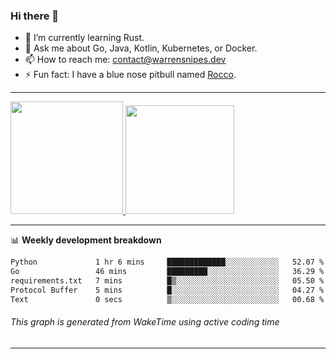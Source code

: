 ### Hi there 👋

- 🌱 I’m currently learning Rust.
- 💬 Ask me about Go, Java, Kotlin, Kubernetes, or Docker.
- 📫 How to reach me: contact@warrensnipes.dev
- ⚡ Fun fact: I have a blue nose pitbull named [Rocco](https://i.imgur.com/iLsSCKu.jpg).

-------


<a href="https://github.com/LockedThread/LockedThread">
  <img height="180em" src="https://github-readme-stats.vercel.app/api?username=LockedThread&theme=transparent&bg_color=00000000&show_icons=true&count_private=true" />
  <img height="174em" src="https://github-readme-stats.vercel.app/api/top-langs?username=LockedThread&theme=transparent&layout=compact&hide_progress=true&bg_color=00000000" />
  </a>

-------

📊 **Weekly development breakdown**
<!--START_SECTION:waka-->

```txt
Python             1 hr 6 mins     █████████████░░░░░░░░░░░░   52.07 %
Go                 46 mins         █████████░░░░░░░░░░░░░░░░   36.29 %
requirements.txt   7 mins          █▒░░░░░░░░░░░░░░░░░░░░░░░   05.50 %
Protocol Buffer    5 mins          █░░░░░░░░░░░░░░░░░░░░░░░░   04.27 %
Text               0 secs          ▒░░░░░░░░░░░░░░░░░░░░░░░░   00.68 %
```

<!--END_SECTION:waka-->
###### *This graph is generated from WakeTime using active coding time*
-------
